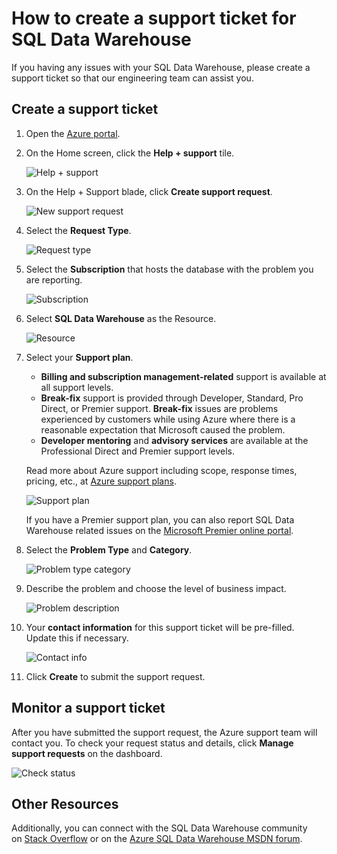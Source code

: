<properties
   pageTitle="Create a support ticket for SQL Data Warehouse | Microsoft Azure"
   description="How to create a support ticket in Azure SQL Data Warehouse."
   services="sql-data-warehouse"
   documentationCenter="NA"
   authors="sonyam"
   manager="barbkess"
   editor=""/>

<tags
   ms.service="sql-data-warehouse"
   ms.devlang="NA"
   ms.topic="get-started-article"
   ms.tgt_pltfrm="NA"
   ms.workload="data-services"
   ms.date="05/29/2016"
   ms.author="sonyam;barbkess;sonyama"/>

# How to create a support ticket for SQL Data Warehouse
 
If you having any issues with your SQL Data Warehouse, please create a support ticket so that our engineering team can assist you.

## Create a support ticket

1. Open the [Azure portal][].

2. On the Home screen, click the **Help + support** tile.

    ![Help + support](./media/sql-data-warehouse-get-started-create-support-ticket/help-support.png)

3. On the Help + Support blade, click **Create support request**.

    ![New support request](./media/sql-data-warehouse-get-started-create-support-ticket/create-support-request.png)

4. Select the **Request Type**.

    ![Request type](./media/sql-data-warehouse-get-started-create-support-ticket/request-type.png)

5. Select the **Subscription** that hosts the database with the problem you are reporting.

    ![Subscription](./media/sql-data-warehouse-get-started-create-support-ticket/subscription.png)

6. Select **SQL Data Warehouse** as the Resource.

    ![Resource](./media/sql-data-warehouse-get-started-create-support-ticket/resource.png)

7. Select your **Support plan**.

    - **Billing and subscription management-related** support is available at all support levels.
    - **Break-fix** support is provided through Developer, Standard, Pro Direct, or Premier support. **Break-fix** issues are problems experienced by customers while using Azure where there is a reasonable expectation that Microsoft caused the problem.
    - **Developer mentoring** and **advisory services** are available at the Professional Direct and Premier support levels.
    
    Read more about Azure support including scope, response times, pricing, etc., at [Azure support plans][].

    ![Support plan](./media/sql-data-warehouse-get-started-create-support-ticket/support-plan.png)

    If you have a Premier support plan, you can also report SQL Data Warehouse related issues on the [Microsoft Premier online portal][].

8. Select the **Problem Type** and **Category**.

    ![Problem type category](./media/sql-data-warehouse-get-started-create-support-ticket/problem-type-category.png)

9. Describe the problem and choose the level of business impact.

    ![Problem description](./media/sql-data-warehouse-get-started-create-support-ticket/problem-description.png)

10. Your **contact information** for this support ticket will be pre-filled. Update this if necessary.

    ![Contact info](./media/sql-data-warehouse-get-started-create-support-ticket/contact-info.png)

11. Click **Create** to submit the support request.


## Monitor a support ticket

After you have submitted the support request, the Azure support team will contact you. To check your request status and details, click **Manage support requests** on the dashboard.

![Check status](./media/sql-data-warehouse-get-started-create-support-ticket/check-status.png)

## Other Resources

Additionally, you can connect with the SQL Data Warehouse community on [Stack Overflow][] or on the [Azure SQL Data Warehouse MSDN forum][].

<!-- External links -->

[Azure portal]:https://portal.azure.com/
[Azure support plans]:http://azure.microsoft.com/support/plans/?WT.mc_id=Support_Plan_510979/
[Microsoft Premier online portal]:https://premier.microsoft.com/
[Stack Overflow]:http://stackoverflow.com/questions/tagged/azure-sqldw/
[Azure SQL Data Warehouse MSDN forum]:https://social.msdn.microsoft.com/Forums/home?forum=AzureSQLDataWarehouse/
